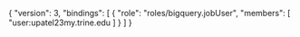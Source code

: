 {
  "version": 3,
  "bindings": [
    {
      "role": "roles/bigquery.jobUser",
      "members": [
        "user:upatel23my.trine.edu
      ]
    }
  ]
}
